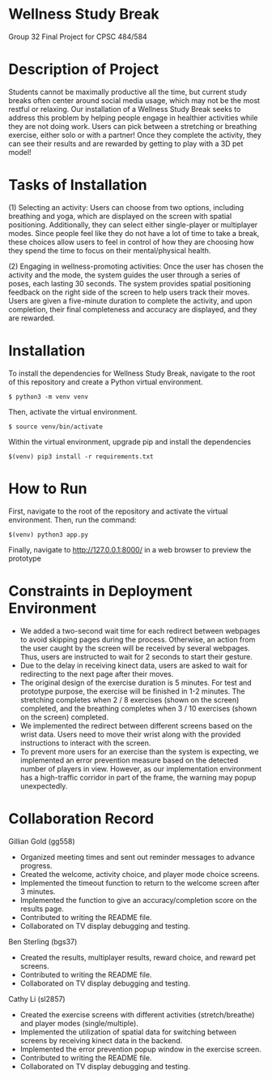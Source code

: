 # Wellness Study Break
Group 32 Final Project for CPSC 484/584

# Description of Project
Students cannot be maximally productive all the time, but current study breaks often center around social media usage, which may not be the most restful or relaxing. Our installation of a Wellness Study Break seeks to address this problem by helping people engage in healthier activities while they are not doing work. Users can pick between a stretching or breathing exercise, either solo or with a partner! Once they complete the activity, they can see their results and are rewarded by getting to play with a 3D pet model!

# Tasks of Installation
(1) Selecting an activity: Users can choose from two options, including breathing and yoga, which are displayed on the screen with spatial positioning. Additionally, they can select either single-player or multiplayer modes. Since people feel like they do not have a lot of time to take a break, these choices allow users to feel in control of how they are choosing how they spend the time to focus on their mental/physical health.


(2) Engaging in wellness-promoting activities: Once the user has chosen the activity and the mode, the system guides the user through a series of poses, each lasting 30 seconds. The system provides spatial positioning feedback on the right side of the screen to help users track their moves. Users are given a five-minute duration to complete the activity, and upon completion, their final completeness and accuracy are displayed, and they are rewarded.

# Installation
To install the dependencies for Wellness Study Break, navigate to the root of this repository and create a Python virtual environment.
```
$ python3 -m venv venv
```
Then, activate the virtual environment.
```
$ source venv/bin/activate
```
Within the virtual environment, upgrade pip and install the dependencies
```
$(venv) pip3 install -r requirements.txt
```

# How to Run
First, navigate to the root of the repository and activate the virtual environment. Then, run the command:
```
$(venv) python3 app.py
```
Finally, navigate to http://127.0.0.1:8000/ in a web browser to preview the prototype

# Constraints in Deployment Environment
- We added a two-second wait time for each redirect between webpages to avoid skipping pages during the process. Otherwise, an action from the user caught by the screen will be received by several webpages. Thus, users are instructed to wait for 2 seconds to start their gesture.   
- Due to the delay in receiving kinect data, users are asked to wait for redirecting to the next page after their moves.
- The original design of the exercise duration is 5 minutes. For test and prototype purpose, the exercise will be finished in 1-2 minutes. The stretching completes when 2 / 8 exercises (shown on the screen) completed, and the breathing completes when 3 / 10 exercises (shown on the screen) completed.
- We implemented the redirect between different screens based on the wrist data. Users need to move their wrist along with the provided instructions to interact with the screen.
- To prevent more users for an exercise than the system is expecting, we implemented an error prevention measure based on the detected number of players in view. However, as our implementation environment has a high-traffic corridor in part of the frame, the warning may popup unexpectedly.

# Collaboration Record
Gillian Gold (gg558)
- Organized meeting times and sent out reminder messages to advance progress.
- Created the welcome, activity choice, and player mode choice screens.
- Implemented the timeout function to return to the welcome screen after 3 minutes.
- Implemented the function to give an accuracy/completion score on the results page.
- Contributed to writing the README file.
- Collaborated on TV display debugging and testing.

Ben Sterling (bgs37)
- Created the results, multiplayer results, reward choice, and reward pet screens.  
- Contributed to writing the README file.  
- Collaborated on TV display debugging and testing.  


Cathy Li (sl2857)
- Created the exercise screens with different activities (stretch/breathe) and player modes (single/multiple).
- Implemented the utilization of spatial data for switching between screens by receiving kinect data in the backend.
- Implemented the error prevention popup window in the exercise screen.
- Contributed to writing the README file.
- Collaborated on TV display debugging and testing.
